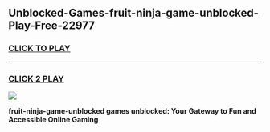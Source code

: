 
## Unblocked-Games-fruit-ninja-game-unblocked-Play-Free-22977
<h3>
<a href="https://premium76.site?title=fruit-ninja-game-unblocked&ref=12A">CLICK TO PLAY</a></h3>
<hr>

<h3>
<a href="https://premium76.site?title=fruit-ninja-game-unblocked&ref=12A">CLICK 2 PLAY</a>
  
</h3>

<a href="https://premium76.site?title=fruit-ninja-game-unblocked&ref=12A"><img src="https://clearcache.store/games.png"></a>


**fruit-ninja-game-unblocked games unblocked: Your Gateway to Fun and Accessible Online Gaming**
